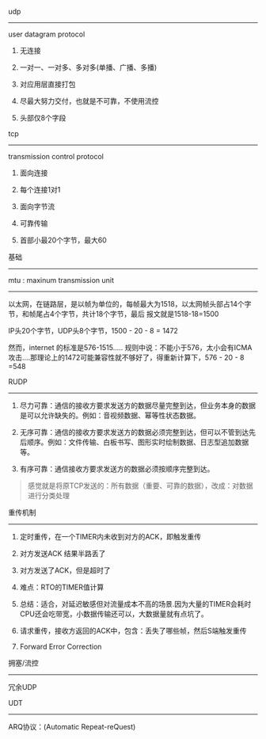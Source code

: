 udp

------

user datagram protocol

1. 无连接

2. 一对一、一对多、多对多(单播、广播、多播)

3. 对应用层直接打包

4. 尽最大努力交付，也就是不可靠，不使用流控

5. 头部仅8个字段

tcp

-------

transmission control protocol

1. 面向连接

2. 每个连接1对1

3. 面向字节流

4. 可靠传输

5. 首部小最20个字节，最大60

基础

-----------

mtu : maxinum transmission unit

--------

以太网，在链路层，是以帧为单位的，每帧最大为1518，以太网帧头部占14个字节，和帧尾占4个字节，共计18个字节，最后 报文就是1518-18=1500

IP头20个字节，UDP头8个字节，1500 - 20 - 8 = 1472

然而，internet 的标准是576-1515..... 规则中说：不能小于576，太小会有ICMA攻击....那理论上的1472可能兼容性就不够好了，得重新计算下，576 - 20 - 8 =548

RUDP

------------

1. 尽力可靠：通信的接收方要求发送方的数据尽量完整到达，但业务本身的数据是可以允许缺失的。例如：音视频数据、幂等性状态数据。

2. 无序可靠：通信的接收方要求发送方的数据必须完整到达，但可以不管到达先后顺序。例如：文件传输、白板书写、图形实时绘制数据、日志型追加数据等。

3. 有序可靠：通信接收方要求发送方的数据必须按顺序完整到达。

>感觉就是将原TCP发送的：所有数据（重要、可靠的数据），改成：对数据进行分类处理

重传机制

-----------

1. 定时重传，在一个TIMER内未收到对方的ACK，即触发重传

1. 对方发送ACK 结果半路丢了

2. 对方发送了ACK，但是超时了

3. 难点：RTO的TIMER值计算

4. 总结：适合，对延迟敏感但对流量成本不高的场景.因为大量的TIMER会耗时CPU还会吃带宽，小数据传输还可以，大数据量就有点坑了。

2. 请求重传，接收方返回的ACK中，包含：丢失了哪些帧，然后S端触发重传

3. Forward Error Correction

拥塞/流控

--------

冗余UDP

UDT

-----------

ARQ协议：(Automatic Repeat-reQuest)